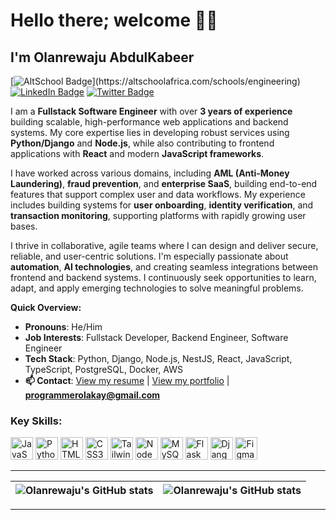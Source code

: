 # Hello there; welcome 👋🏾
## I'm Olanrewaju AbdulKabeer

[![AltSchool Badge](https://img.shields.io/badge/-Engineering-6773E5?style=for-the-badge&logo=data:image/png;base64,...)](https://altschoolafrica.com/schools/engineering) [![LinkedIn Badge](https://img.shields.io/badge/?style=for-the-badge&logo=Linkedin&logoColor=white&link=https://www.linkedin.com/in/olanrewaju-abdulkabeer)](https://www.linkedin.com/in/olanrewaju-abdulkabeer) [![Twitter Badge](https://img.shields.io/badge/-@olakayCoder1-1ca0f1?style=for-the-badge&logo=twitter&logoColor=white&link=https://twitter.com/olakayCoder1)](https://twitter.com/olakayCoder1)

I am a **Fullstack Software Engineer** with over **3 years of experience** building scalable, high-performance web applications and backend systems. My core expertise lies in developing robust services using **Python/Django** and **Node.js**, while also contributing to frontend applications with **React** and modern **JavaScript frameworks**.

I have worked across various domains, including **AML (Anti-Money Laundering)**, **fraud prevention**, and **enterprise SaaS**, building end-to-end features that support complex user and data workflows. My experience includes building systems for **user onboarding**, **identity verification**, and **transaction monitoring**, supporting platforms with rapidly growing user bases.

I thrive in collaborative, agile teams where I can design and deliver secure, reliable, and user-centric solutions. I'm especially passionate about **automation**, **AI technologies**, and creating seamless integrations between frontend and backend systems. I continuously seek opportunities to learn, adapt, and apply emerging technologies to solve meaningful problems.

**Quick Overview:**

* **Pronouns**: He/Him
* **Job Interests**: Fullstack Developer, Backend Engineer, Software Engineer
* **Tech Stack**: Python, Django, Node.js, NestJS, React, JavaScript, TypeScript, PostgreSQL, Docker, AWS
* **📫 Contact**: [View my resume](https://olanrewajukabiru.vercel.app/resume) | [View my portfolio](https://olanrewajukabiru.vercel.app/) | **[programmerolakay@gmail.com](mailto:programmerolakay@gmail.com)**



### Key Skills:
<p align="left">
  <img src="https://raw.githubusercontent.com/danielcranney/readme-generator/main/public/icons/skills/javascript-colored.svg" width="36" height="36" alt="JavaScript" />
  <a href="https://www.python.org/" target="_blank" rel="noreferrer"><img src="https://raw.githubusercontent.com/danielcranney/readme-generator/main/public/icons/skills/python-colored.svg" width="36" height="36" alt="Python" /></a>
  <img src="https://raw.githubusercontent.com/danielcranney/readme-generator/main/public/icons/skills/html5-colored.svg" width="36" height="36" alt="HTML5" />
  <img src="https://raw.githubusercontent.com/danielcranney/readme-generator/main/public/icons/skills/css3-colored.svg" width="36" height="36" alt="CSS3" />
  <a href="https://tailwindcss.com/" target="_blank" rel="noreferrer"><img src="https://raw.githubusercontent.com/danielcranney/readme-generator/main/public/icons/skills/tailwindcss-colored.svg" width="36" height="36" alt="TailwindCSS" /></a>
  <img src="https://raw.githubusercontent.com/danielcranney/readme-generator/main/public/icons/skills/nodejs-colored.svg" width="36" height="36" alt="NodeJS" />
  <a href="https://www.mysql.com/" target="_blank" rel="noreferrer"><img src="https://raw.githubusercontent.com/danielcranney/readme-generator/main/public/icons/skills/mysql-colored.svg" width="36" height="36" alt="MySQL" /></a>
  <a href="https://flask.palletsprojects.com/en/2.0.x/" target="_blank" rel="noreferrer"><img src="https://raw.githubusercontent.com/danielcranney/readme-generator/main/public/icons/skills/flask-colored.svg" width="36" height="36" alt="Flask" /></a>
  <img src="https://raw.githubusercontent.com/danielcranney/readme-generator/main/public/icons/skills/django-colored.svg" width="36" height="36" alt="Django" />
  <img src="https://raw.githubusercontent.com/danielcranney/readme-generator/main/public/icons/skills/figma-colored.svg" width="36" height="36" alt="Figma" />
</p>

---

| <img align="center" src="https://github-readme-stats.vercel.app/api?username=olakayCoder1&show_icons=true&include_all_commits=true&hide_border=true" alt="Olanrewaju's GitHub stats" /> | <img align="center" src="https://github-readme-stats.vercel.app/api/top-langs/?username=olakayCoder1&langs_count=8&layout=compact&hide_border=true" alt="Olanrewaju's GitHub stats" /> |
| ------------- | ------------- |

---


